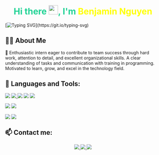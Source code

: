 <h1 align="center" style='color:rgb(33, 210, 149)'>Hi there <img src="https://raw.githubusercontent.com/MartinHeinz/MartinHeinz/master/wave.gif" width="30px">, I'm <strong style='color:yellow'>Benjamin Nguyen</strong></h1>


[![Typing SVG](https://readme-typing-svg.herokuapp.com?color=D4F733&size=21&lines=Welcome+to+my+page!;It's+good+to+see+you+here.)](https://git.io/typing-svg)

## 🙋‍♂️ About Me
🌱 Enthusiastic intern eager to contribute to team success through hard work, attention to detail, and excellent organizational skills. A clear understanding of tasks and communication with training in programming. Motivated to learn, grow, and excel in the technology field.</p>


## 🚀 Languages and Tools:

<p align='left>
<a href='https://www.python.org/' target='_blank'>
<img src="https://camo.githubusercontent.com/8a64e82b88b71294679fccf25fc132fe4f2aee0d2b44174559df4dc1f9bd507b/68747470733a2f2f696d672e736869656c64732e696f2f62616467652f707974686f6e2d2532333134333534432e7376673f7374796c653d666f722d7468652d6261646765266c6f676f3d707974686f6e266c6f676f436f6c6f723d7768697465"></a>

<a href='https://www.java.com/' target='_blank'>
<img src="https://camo.githubusercontent.com/6cbecd63a9a8f83ee186885c446938820ffa8304942a284ee6e1e2acb2bfd822/68747470733a2f2f696d672e736869656c64732e696f2f62616467652f6a6176612d2532334544384230302e7376673f7374796c653d666f722d7468652d6261646765266c6f676f3d6a617661266c6f676f436f6c6f723d7768697465"> </a>
<a href='https://en.wikipedia.org/wiki/HTML5' target='_blank'>
<img src="https://camo.githubusercontent.com/49fbb99f92674cc6825349b154b65aaf4064aec465d61e8e1f9fb99da3d922a1/68747470733a2f2f696d672e736869656c64732e696f2f62616467652f68746d6c352d2532334533344632362e7376673f7374796c653d666f722d7468652d6261646765266c6f676f3d68746d6c35266c6f676f436f6c6f723d7768697465"></a>
<a href='https://en.wikipedia.org/wiki/CSS#CSS_3' target='_blank'>
<img src="https://camo.githubusercontent.com/e6b67b27998fca3bccf4c0ee479fc8f9de09d91f389cccfbe6cb1e29c10cfbd7/68747470733a2f2f696d672e736869656c64732e696f2f62616467652f637373332d2532333135373242362e7376673f7374796c653d666f722d7468652d6261646765266c6f676f3d63737333266c6f676f436f6c6f723d7768697465"></a>
<a href='https://www.javascript.com/' target='_blank'>
<img src="https://camo.githubusercontent.com/aeddc848275a1ffce386dc81c04541654ca07b2c43bbb8ad251085c962672aea/68747470733a2f2f696d672e736869656c64732e696f2f62616467652f6a6176617363726970742d2532333332333333302e7376673f7374796c653d666f722d7468652d6261646765266c6f676f3d6a617661736372697074266c6f676f436f6c6f723d253233463744463145"></a></p>

<p>
</a><a href='https://www.djangoproject.com/' target='_blank'><img src="https://img.icons8.com/ios/50/000000/django.png"/></a>
</a><a href='https://vuejs.org/' target='_blank'><img src="https://img.icons8.com/color/48/000000/vue-js.png"/></a>
</p>

<img align="center" src="https://github-readme-stats.vercel.app/api?username=benjix06&count_private=true&show_icons=true&theme=radical"/> <img align="center" src="https://github-readme-stats.vercel.app/api/top-langs/?username=benjix06&show_icons=true&theme=radical" />

## 📫 Contact me:
<div align='center'>
    <a href="mailto:ikarostdx@gmail.com">
        <img
            src="https://img.icons8.com/color/48/000000/gmail-new.png"
        /> 
    </a>
    <a
        href="https://www.linkedin.com/in/benjamin-nguyen-sama/"
        target="_blank"
    >
        <img
            src="https://img.icons8.com/color/48/000000/linkedin.png"
        />
    </a>
    <a
        href="https://www.youtube.com/channel/UCMrZXAXRmF5EZ99h0LPVZVw"
        target="_blank"
    >
        <img
            src="https://img.icons8.com/color/48/000000/youtube-music.png"
        />
    </a>
</div>
